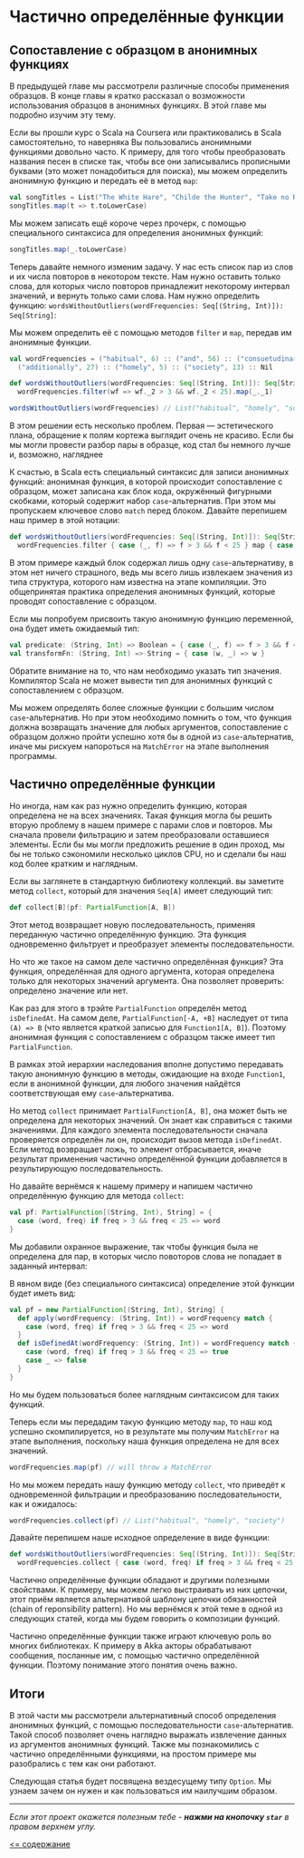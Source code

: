 # Частично определённые функции

## Сопоставление с образцом в анонимных функциях

В предыдущей главе мы рассмотрели различные способы применения образцов. В конце
главы я кратко рассказал о возможности использования образцов в анонимных функциях.
В этой главе мы подробно изучим эту тему.

Если вы прошли курс o Scala на Coursera или практиковались в Scala самостоятельно, 
то наверняка Вы пользовались анонимными функциями довольно часто. К примеру, для
того чтобы преобразовать названия песен в списке так, чтобы все они записывались 
прописными буквами (это может понадобиться для поиска), мы можем определить анонимную
функцию и передать её в метод `map`:

~~~scala
val songTitles = List("The White Hare", "Childe the Hunter", "Take no Rogues")
songTitles.map(t => t.toLowerCase)
~~~

Мы можем записать ещё короче через прочерк, с помощью специального синтаксиса для определения анонимных функций:

~~~scala
songTitles.map(_.toLowerCase)
~~~

Теперь давайте немного изменим задачу. У нас есть список пар из слов и их числа повторов в некотором тексте.
Нам нужно оставить только слова, для которых число повторов принадлежит некоторому интервал значений, и вернуть только
сами слова. Нам нужно определить функцию: `wordsWithoutOutliers(wordFrequencies: Seq[(String, Int)]): Seq[String]`:

Мы можем определить её с помощью методов `filter` и `map`, передав им анонимные функции. 

~~~scala
val wordFrequencies = ("habitual", 6) :: ("and", 56) :: ("consuetudinary", 2) ::
  ("additionally", 27) :: ("homely", 5) :: ("society", 13) :: Nil

def wordsWithoutOutliers(wordFrequencies: Seq[(String, Int)]): Seq[String] =
  wordFrequencies.filter(wf => wf._2 > 3 && wf._2 < 25).map(_._1)

wordsWithoutOutliers(wordFrequencies) // List("habitual", "homely", "society")
~~~

В этом решении есть несколько проблем. Первая &mdash; эстетического плана, обращение к полям кортежа
выглядит очень не красиво. Если бы мы могли провести разбор пары в образце, код стал бы немного
лучше и, возможно, нагляднее

К счастью, в Scala есть специальный синтаксис для записи анонимных функций: анонимная
функция, в которой происходит сопоставление с образцом, может записана как блок кода, окружённый
фигурными скобками, который содержит набор `case`-альтернатив. При этом мы пропускаем ключевое 
слово `match` перед блоком. Давайте перепишем наш пример в этой нотации:

~~~scala
def wordsWithoutOutliers(wordFrequencies: Seq[(String, Int)]): Seq[String] =
  wordFrequencies.filter { case (_, f) => f > 3 && f < 25 } map { case (w, _) => w }
~~~
В этом примере каждый блок содержал лишь одну `case`-альтернативу, в этом нет ничего страшного, 
ведь мы всего лишь извлекаем значения из типа структура, которого нам известна на этапе компиляции. 
Это общепринятая практика определения анонимных функций, которые проводят сопоставление с образцом.

Если мы попробуем присвоить такую анонимную функцию переменной, она будет иметь ожидаемый тип:

~~~scala
val predicate: (String, Int) => Boolean = { case (_, f) => f > 3 && f < 25 }
val transformFn: (String, Int) => String = { case (w, _) => w }
~~~

Обратите внимание на то, что нам необходимо указать тип значения. Компилятор Scala не может
вывести тип для анонимных функций с сопоставлением с образцом. 

Мы можем определять более сложные функции с большим числом `case`-альтернатив. 
Но при этом необходимо помнить о том, что функция должна возвращать значение
для любых аргументов, сопоставление с образцом должно пройти успешно хотя бы в одной 
из `case`-альтернатив, иначе мы рискуем напороться на `MatchError` на этапе 
выполнения программы. 


Частично определённые функции
--------------------------------------------------

Но иногда, нам как раз нужно определить функцию, которая определена не на всех значениях.
Такая функция могла бы решить вторую проблему в нашем примере с парами слов и повторов.
Мы сначала провели фильтрацию и затем преобразовали оставшиеся элементы. Если бы мы могли
предложить решение в один проход, мы бы не только сэкономили несколько циклов CPU, но и 
сделали бы наш код более кратким и наглядным.  

Если вы заглянете в стандартную библиотеку коллекций. вы заметите метод `collect`, 
который для значения `Seq[A]` имеет следующий тип:

~~~scala
def collect[B](pf: PartialFunction[A, B])
~~~

Этот метод возвращает новую последовательность, применяя переданную частично определённую функцию.
Эта функция одновременно фильтрует и преобразует элементы последовательности.  

Но что же такое на самом деле частично определённая функция? Эта функция, определённая для
одного аргумента, которая определена только для некоторых значений аргумента. Она позволяет
проверить: определено значение или нет.

Как раз для этого в трэйте `PartialFunction` определён метод `isDefinedAt`. На самом деле,
`PartialFunction[-A, +B]` наследует от типа `(A) => B` (что является краткой записью для `Function1[A, B]`).
Поэтому анонимная функция с сопоставлением с образцом также имеет тип `PartialFunction`.

В рамках этой иерархии наследования вполне допустимо передавать такую анонимную функцию
в методы, ожидающие на входе `Function1`, если в анонимной функции, для любого значения
найдётся соответствующая ему `case`-альтернатива.

Но метод `collect` принимает `PartialFunction[A, B]`, она может быть не определена для
некоторых значений. Он знает как справиться с такими значениями. Для каждого элемента 
последовательности сначала проверяется определён ли он, происходит вызов метода `isDefinedAt`.
Если метод возвращает ложь, то элемент отбрасывается, иначе результат применения частично
определённой функции добавляется в результирующую последовательность.

Но давайте вернёмся к нашему примеру и напишем частично определённую функцию для метода `collect`:

~~~scala
val pf: PartialFunction[(String, Int), String] = {
  case (word, freq) if freq > 3 && freq < 25 => word
}
~~~

Мы добавили охранное выражение, так чтобы функция была не определена для пар,
в которых число повоторов слова не попадает в заданный интервал:

В явном виде (без специального синтаксиса) определение этой функции будет иметь вид:

~~~scala
val pf = new PartialFunction[(String, Int), String] {
  def apply(wordFrequency: (String, Int)) = wordFrequency match {
    case (word, freq) if freq > 3 && freq < 25 => word
  }
  def isDefinedAt(wordFrequency: (String, Int)) = wordFrequency match {
    case (word, freq) if freq > 3 && freq < 25 => true
    case _ => false
  }
}
~~~

Но мы будем пользоваться более наглядным синтаксисом для таких функций.

Теперь если мы передадим такую функцию методу `map`, то наш код успешно скомпилируется,
но в результате мы получим `MatchError` на этапе выполнения, поскольку наша
функция определена не для всех значений. 

~~~scala
wordFrequencies.map(pf) // will throw a MatchError
~~~

Но мы можем передать нашу функцию методу `collect`, что приведёт к одновременной фильтрации и
преобразованию последовательности, как и ожидалось:

~~~scala
wordFrequencies.collect(pf) // List("habitual", "homely", "society")
~~~

Давайте перепишем наше исходное определение в виде функции:

~~~scala
def wordsWithoutOutliers(wordFrequencies: Seq[(String, Int)]): Seq[String] =
  wordFrequencies.collect { case (word, freq) if freq > 3 && freq < 25 => word }
~~~

Частично определённые функции обладают и другими полезными свойствами. К примеру,
мы можем легко выстраивать из них цепочки, этот приём является альтернативой шаблону 
цепочки обязанностей (chain of reponsibility pattern). Но мы вернёмся к этой теме
в одной из следующих статей, когда мы будем говорить о композиции функций.

Частично определённые функции также играют ключевую роль во многих библиотеках.
К примеру в Akka акторы обрабатывают сообщения, посланные им, с помощью частично
определённой функции. Поэтому понимание этого понятия очень важно.


Итоги
------------------------------------

В этой части мы рассмотрели альтернативный способ определения анонимных функций,
с помощью последовательности `case`-альтернатив. Такой способ позволяет очень 
наглядно выражать извлечение данных из аргументов анонимных функций. Также мы 
познакомились с частично определёнными функциями, на простом примере мы разобрались 
с тем как они работают. 

Следующая статья будет посвящена вездесущему типу `Option`. Мы узнаем зачем он нужен
и как пользоваться им наилучшим образом.

----------------------------------------------------

_Если этот проект окажется полезным тебе - **нажми на кнопочку `star`** в правом верхнем углу._

[<= содержание](https://github.com/steklopod/Functions/blob/master/readme.md)